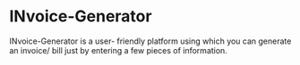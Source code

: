 # INvoice-Generator
INvoice-Generator is a user- friendly platform using which you can generate an invoice/ bill just by entering a few pieces of information.
